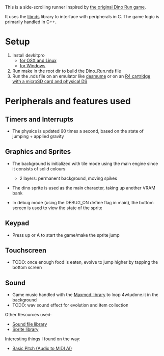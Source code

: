 This is a side-scrolling runner inspired by [the original Dino Run game](https://en.wikipedia.org/wiki/Dino_Run).

It uses the [libnds](https://github.com/devkitPro/libnds) library to interface with peripherals in C. The game logic is primarily handled in C++.

# Setup

1. Install devkitpro
    - [for OSX and Linux](https://github.com/devkitPro/pacman/releases)
    - [for Windows](https://github.com/devkitPro/installer/releases/tag/v3.0.3)
2. Run make in the root dir to build the Dino_Run.nds file
3. Run the .nds file on an emulator like [desmume](https://desmume.org/download/) or on an [R4 cartridge with a microSD card and physical DS](https://en.wikipedia.org/wiki/R4_cartridge)
# Peripherals and features used

## Timers and Interrupts
- The physics is updated 60 times a second, based on the state of jumping + applied gravity

## Graphics and Sprites
- The background is initialized with tile mode using the main engine since it consists of solid colours
    - 2 layers: permanent background, moving spikes
- The dino sprite is used as the main character, taking up another VRAM bank

- In debug mode (using the DEBUG_ON define flag in main), the bottom screen is used to view the state of the sprite

## Keypad
- Press up or A to start the game/make the sprite jump

## Touchscreen
- TODO: once enough food is eaten, evolve to jump higher by tapping the bottom screen

## Sound
- Game music handled with the [Maxmod library](https://maxmod.devkitpro.org/) to loop 4wtudone.it in the background
- TODO: wav sound effect for evolution and item collection

Other Resources used:
- [Sound file library](https://modarchive.org/index.php?request=view_by_moduleid&query=61361)
- [Sprite library](https://play.pokemonshowdown.com/sprites/gen1/)

Interesting things I found on the way:
- [Basic Pitch (Audio to MIDI AI)](https://basicpitch.spotify.com/)